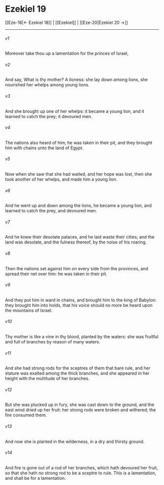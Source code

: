 # Ezekiel 19

[[Eze-18|← Ezekiel 18]] | [[Ezekiel]] | [[Eze-20|Ezekiel 20 →]]
***

###### v1
Moreover take thou up a lamentation for the princes of Israel,
###### v2
And say, What is thy mother? A lioness: she lay down among lions, she nourished her whelps among young lions.
###### v3
And she brought up one of her whelps: it became a young lion, and it learned to catch the prey; it devoured men.
###### v4
The nations also heard of him; he was taken in their pit, and they brought him with chains unto the land of Egypt.
###### v5
Now when she saw that she had waited, and her hope was lost, then she took another of her whelps, and made him a young lion.
###### v6
And he went up and down among the lions, he became a young lion, and learned to catch the prey, and devoured men.
###### v7
And he knew their desolate palaces, and he laid waste their cities; and the land was desolate, and the fulness thereof, by the noise of his roaring.
###### v8
Then the nations set against him on every side from the provinces, and spread their net over him: he was taken in their pit.
###### v9
And they put him in ward in chains, and brought him to the king of Babylon: they brought him into holds, that his voice should no more be heard upon the mountains of Israel.
###### v10
Thy mother is like a vine in thy blood, planted by the waters: she was fruitful and full of branches by reason of many waters.
###### v11
And she had strong rods for the sceptres of them that bare rule, and her stature was exalted among the thick branches, and she appeared in her height with the multitude of her branches.
###### v12
But she was plucked up in fury, she was cast down to the ground, and the east wind dried up her fruit: her strong rods were broken and withered; the fire consumed them.
###### v13
And now she is planted in the wilderness, in a dry and thirsty ground.
###### v14
And fire is gone out of a rod of her branches, which hath devoured her fruit, so that she hath no strong rod to be a sceptre to rule. This is a lamentation, and shall be for a lamentation. 
